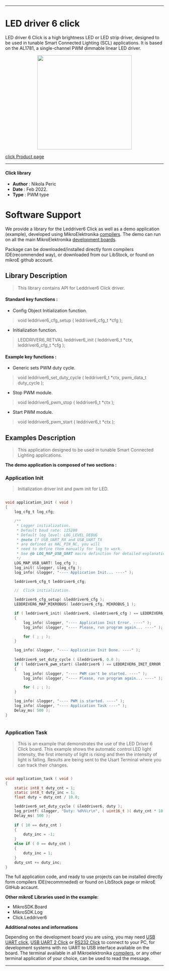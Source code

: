 
---
# LED driver 6 click

LED driver 6 Click is a high brightness LED or LED strip driver, designed to be used in tunable Smart Connected Lighting (SCL) applications. It is based on the AL1781, a single-channel PWM dimmable linear LED driver.

<p align="center">
  <img src="https://download.mikroe.com/images/click_for_ide/leddriver6_click.png" height=300px>
</p>

[click Product page](https://www.mikroe.com/led-driver-6-click)

---


#### Click library 

- **Author**        : Nikola Peric
- **Date**          : Feb 2022.
- **Type**          : PWM type


# Software Support

We provide a library for the Leddriver6 Click 
as well as a demo application (example), developed using MikroElektronika 
[compilers](https://shop.mikroe.com/compilers). 
The demo can run on all the main MikroElektronika [development boards](https://shop.mikroe.com/development-boards).

Package can be downloaded/installed directly form compilers IDE(recommended way), or downloaded from our LibStock, or found on mikroE github account. 

## Library Description

> This library contains API for Leddriver6 Click driver.

#### Standard key functions :

- Config Object Initialization function.
> void leddriver6_cfg_setup ( leddriver6_cfg_t *cfg ); 
 
- Initialization function.
> LEDDRIVER6_RETVAL leddriver6_init ( leddriver6_t *ctx, leddriver6_cfg_t *cfg );


#### Example key functions :

- Generic sets PWM duty cycle.
> void leddriver6_set_duty_cycle ( leddriver6_t *ctx, pwm_data_t duty_cycle );
 
- Stop PWM module.
> void leddriver6_pwm_stop ( leddriver6_t *ctx );

- Start PWM module.
> void leddriver6_pwm_start ( leddriver6_t *ctx );

## Examples Description
 
> This application designed to be used in tunable Smart Connected Lighting applications. 

**The demo application is composed of two sections :**

### Application Init 

> Initialization driver init and pwm init for LED. 

```c

void application_init ( void )
{
    log_cfg_t log_cfg;

    /** 
     * Logger initialization.
     * Default baud rate: 115200
     * Default log level: LOG_LEVEL_DEBUG
     * @note If USB_UART_RX and USB_UART_TX 
     * are defined as HAL_PIN_NC, you will 
     * need to define them manually for log to work. 
     * See @b LOG_MAP_USB_UART macro definition for detailed explanation.
     */
    LOG_MAP_USB_UART( log_cfg );
    log_init( &logger, &log_cfg );
    log_info( &logger, "---- Application Init... ----" );

    leddriver6_cfg_t leddriver6_cfg;

    //  Click initialization.

    leddriver6_cfg_setup( &leddriver6_cfg );
    LEDDRIVER6_MAP_MIKROBUS( leddriver6_cfg, MIKROBUS_1 );

    if ( leddriver6_init( &leddriver6, &leddriver6_cfg ) == LEDDRIVER6_INIT_ERROR )
    {
        log_info( &logger, "---- Application Init Error. ----" );
        log_info( &logger, "---- Please, run program again... ----" );

        for ( ; ; );
    }

    log_info( &logger, "---- Application Init Done. ----" );
    
    leddriver6_set_duty_cycle ( &leddriver6, 0.0 );
    if ( leddriver6_pwm_start( &leddriver6 ) == LEDDRIVER6_INIT_ERROR )
    {
        log_info( &logger, "---- PWM can't be started. ----" );
        log_info( &logger, "---- Please, run program again... ----" );

        for ( ; ; );
    }

    log_info( &logger, "---- PWM is started. ----" );
    log_info( &logger, "---- Application Task ----" );
    Delay_ms( 500 );
}
  
```

### Application Task

>  This is an example that demonstrates the use of the LED Driver 6 Click board.
>  This example shows the automatic control LED light intensity,
>  the first intensity of light is rising and then the intensity of light is falling.
>  Results are being sent to the Usart Terminal where you can track their changes.

```c

void application_task ( void )
{
    static int8_t duty_cnt = 1;
    static int8_t duty_inc = 1;
    float duty = duty_cnt / 10.0;

    leddriver6_set_duty_cycle ( &leddriver6, duty );
    log_printf( &logger, "Duty: %d%%\r\n", ( uint16_t )( duty_cnt * 10 ) );
    Delay_ms( 500 );
    
    if ( 10 == duty_cnt ) 
    {
        duty_inc = -1;
    }
    else if ( 0 == duty_cnt ) 
    {
        duty_inc = 1;
    }
    duty_cnt += duty_inc;
}

```


The full application code, and ready to use projects can be  installed directly form compilers IDE(recommneded) or found on LibStock page or mikroE GitHub accaunt.

**Other mikroE Libraries used in the example:** 

- MikroSDK.Board
- MikroSDK.Log
- Click.Leddriver6

**Additional notes and informations**

Depending on the development board you are using, you may need 
[USB UART click](https://shop.mikroe.com/usb-uart-click), 
[USB UART 2 Click](https://shop.mikroe.com/usb-uart-2-click) or 
[RS232 Click](https://shop.mikroe.com/rs232-click) to connect to your PC, for 
development systems with no UART to USB interface available on the board. The 
terminal available in all Mikroelektronika 
[compilers](https://shop.mikroe.com/compilers), or any other terminal application 
of your choice, can be used to read the message.



---
